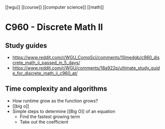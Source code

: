 [[wgu]] [[course]] [[computer science]] [[math]]
# C960 - Discrete Math II
## Study guides
- https://www.reddit.com/r/WGU_CompSci/comments/10medgb/c960_discrete_math_ii_passed_in_5_days/
- https://www.reddit.com/r/WGU/comments/18a922p/ultimate_study_guide_for_discrete_math_ii_c960_at/
## Time complexity and algorithms
- How runtime grow as the function grows?
- [[big o]]
- Simple steps to determine [[Big O]] of an equation
	- Find the fastest growing term
	- Take out the coefficient